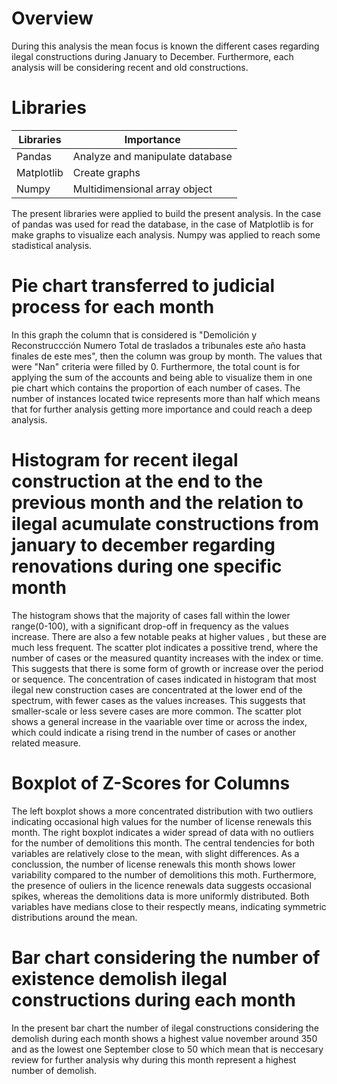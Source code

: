 # Overview
During this analysis the mean focus is known the different cases regarding ilegal constructions during January to December. Furthermore, each analysis will be considering recent and old constructions.
# Libraries

| Libraries     | Importance                     |
| ------------- | -------------------------------|
| Pandas        | Analyze and manipulate database|
| Matplotlib    | Create graphs                  |
| Numpy         | Multidimensional array object  |

The present libraries were applied to build the present analysis. In the case of pandas was used for read the database, in the case of Matplotlib is for make graphs to visualize each analysis. Numpy was applied to reach some
stadistical analysis.

# Pie chart transferred to judicial process for each month

In this graph the column that is considered is "Demolición y Reconstruccción Numero Total de traslados a tribunales este año hasta finales de este mes", then the column was group by month. The values that were "Nan"
criteria were filled by 0. Furthermore, the total count is for applying the sum of the accounts and being able to visualize them in one pie chart which contains the proportion of each number of cases. The number of
instances located twice represents more than half which means that for further analysis getting more importance and could reach  a deep analysis.

# Histogram for recent ilegal construction at the end to the previous month and the relation to ilegal acumulate constructions from january to december regarding renovations during one specific month

The histogram shows that the majority of cases fall within the lower range(0-100), with a significant drop-off in frequency as the values increase. There are also a few notable peaks at higher values , but these are much less frequent.
The scatter plot indicates a possitive trend, where the number of cases or the measured quantity increases with the index or time. This suggests that there is some form of growth or increase  over the period or sequence.
The concentration of cases indicated in histogram that most ilegal new construction cases are concentrated at the lower end of the spectrum, with fewer cases as the values increases. This suggests that smaller-scale or less severe
cases are more common. The scatter plot shows a general increase in the vaariable over time or across the index, which could indicate a rising trend in the number of cases or another related measure.

# Boxplot of Z-Scores for Columns
  The left boxplot shows a more concentrated distribution with two outliers indicating occasional high values for the number of license renewals this month. The right boxplot indicates a wider spread of data with no outliers for
  the number of demolitions this month. The central tendencies for both variables are relatively close to the mean, with slight differences. As a conclussion, the number of license renewals this month shows lower variability compared 
  to the number of demolitions this moth. Furthermore, the presence of ouliers in the licence renewals data suggests occasional spikes, whereas the demolitions data is more uniformly distributed. Both  variables have medians close
  to their respectly means, indicating symmetric distributions around the mean.

# Bar chart considering the number of existence  demolish ilegal constructions during each month   
In the present bar chart the number of ilegal constructions considering the demolish during each month shows a highest value november around 350 and as the lowest one September close to 50 which mean that is neccesary review
for further analysis why during this month represent a highest number of demolish.
